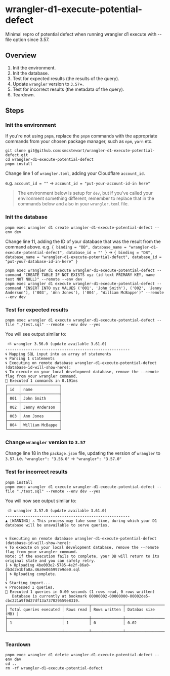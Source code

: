 # wrangler-d1-execute-potential-defect

Minimal repro of potential defect when running wrangler d1 execute with --file option since 3.57.

## Overview

1. Init the environment.
2. Init the database.
3. Test for expected results (the results of the query).
4. Update `wrangler` version to `3.57`+.
5. Test for incorrect results (the metadata of the query).
6. Teardown.

## Steps

### Init the environment

If you're not using `pnpm`, replace the `pnpm` commands with the appropriate commands from your chosen package manager, such as `npm`, `yarn` etc.

```
git clone git@github.com:smcstewart/wrangler-d1-execute-potential-defect.git
cd wrangler-d1-execute-potential-defect
pnpm install
```

Change line 1 of `wrangler.toml`, adding your Cloudflare `account_id`.

e.g. `account_id = ""` -> `account_id = "put-your-account-id-in here"`

> The environment below is setup for `dev`, but if you've called your environment something different, remember to replace that in the commands below and also in your `wrangler.toml` file.

### Init the database

```
pnpm exec wrangler d1 create wrangler-d1-execute-potential-defect --env dev
```

Change line 11, adding the ID of your database that was the result from the command above.
e.g. `{ binding = "DB", database_name = "wrangler-d1-execute-potential-defect", database_id = "" }` -> `{ binding = "DB", database_name = "wrangler-d1-execute-potential-defect", database_id = "put-your-database-id-in-here" }` 

```
pnpm exec wrangler d1 execute wrangler-d1-execute-potential-defect --command "CREATE TABLE IF NOT EXISTS xyz (id text PRIMARY KEY, name text NOT NULL)" --remote --env dev
pnpm exec wrangler d1 execute wrangler-d1-execute-potential-defect --command "INSERT INTO xyz VALUES ('001', 'John Smith'), ('002', 'Jenny Anderson'), ('003', 'Ann Jones'), ('004', 'William McBappe')" --remote --env dev
```

### Test for expected results

```
pnpm exec wrangler d1 execute wrangler-d1-execute-potential-defect --file "./test.sql" --remote --env dev --yes
```

You will see output similar to:

```
 ⛅️ wrangler 3.56.0 (update available 3.61.0)
-------------------------------------------------------
🌀 Mapping SQL input into an array of statements
🌀 Parsing 1 statements
🌀 Executing on remote database wrangler-d1-execute-potential-defect (database-id-will-show-here):
🌀 To execute on your local development database, remove the --remote flag from your wrangler command.
🚣 Executed 1 commands in 0.191ms
┌─────┬─────────────────┐
│ id  │ name            │
├─────┼─────────────────┤
│ 001 │ John Smith      │
├─────┼─────────────────┤
│ 002 │ Jenny Anderson  │
├─────┼─────────────────┤
│ 003 │ Ann Jones       │
├─────┼─────────────────┤
│ 004 │ William McBappe │
└─────┴─────────────────┘
```

### Change `wrangler` version to `3.57`

Change line 18 in the `package.json` file, updating the version of `wrangler` to `3.57`.
i.e. `"wrangler": "3.56.0"` -> `"wrangler": "3.57.0"`

### Test for incorrect results

```
pnpm install
pnpm exec wrangler d1 execute wrangler-d1-execute-potential-defect --file "./test.sql" --remote --env dev --yes
```

You will now see output similar to:

```
 ⛅️ wrangler 3.57.0 (update available 3.61.0)
-------------------------------------------------------
▲ [WARNING] ⚠️ This process may take some time, during which your D1 database will be unavailable to serve queries.


🌀 Executing on remote database wrangler-d1-execute-potential-defect (database-id-will-show-here):
🌀 To execute on your local development database, remove the --remote flag from your wrangler command.
Note: if the execution fails to complete, your DB will return to its original state and you can safely retry.
├ 🌀 Uploading 4be003e2-5785-4e2f-86a0-db3d2e1bfa8a.46a9e065997e9de0.sql 
│ 🌀 Uploading complete.
│ 
🌀 Starting import...
🌀 Processed 1 queries.
🚣 Executed 1 queries in 0.00 seconds (1 rows read, 0 rows written)
   Database is currently at bookmark 00000002-00000000-00002de5-cbc221a9f0d27df13a737029559e8319.
┌────────────────────────┬───────────┬──────────────┬───────────────────┐
│ Total queries executed │ Rows read │ Rows written │ Databas size (MB) │
├────────────────────────┼───────────┼──────────────┼───────────────────┤
│ 1                      │ 1         │ 0            │ 0.02              │
└────────────────────────┴───────────┴──────────────┴───────────────────┘
```

### Teardown

```
pnpm exec wrangler d1 delete wrangler-d1-execute-potential-defect --env dev
cd ..
rm -rf wrangler-d1-execute-potential-defect 
```